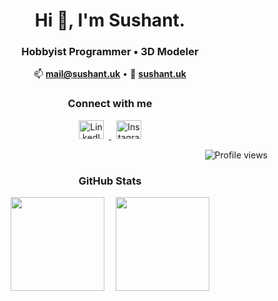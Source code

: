 <h1 align="center">Hi 👋, I'm Sushant.</h1>
<h3 align="center">Hobbyist Programmer • 3D Modeler</h3>

<p align="center">
  📫 <a href="mailto:mail@sushant.uk"><b>mail@sushant.uk</b></a> • 
  📄 <a href="https://sushant.uk"><b>sushant.uk</b></a>
</p>

<h3 align="center">Connect with me</h3>
<p align="center">
  <a href="https://linkedin.com/in/sushanthakur" target="_blank" rel="noopener noreferrer">
    <img src="https://raw.githubusercontent.com/rahuldkjain/github-profile-readme-generator/master/src/images/icons/Social/linked-in-alt.svg" alt="LinkedIn" height="30" width="40" style="margin: 0 8px;"/>
  </a>
  <a href="https://instagram.com/sushant_404" target="_blank" rel="noopener noreferrer">
    <img src="https://raw.githubusercontent.com/rahuldkjain/github-profile-readme-generator/master/src/images/icons/Social/instagram.svg" alt="Instagram" height="30" width="40" style="margin: 0 8px;"/>
  </a>
</p>

<p align="right">
  <img src="https://komarev.com/ghpvc/?username=sushanthakur&label=Profile%20views&color=0e75b6&style=flat" alt="Profile views" />
</p>

<h3 align="center">GitHub Stats</h3>
<p align="center">
  <img src="https://github-readme-streak-stats.herokuapp.com/?user=sushanthakur&theme=default" height="150" style="margin-right: 15px;"/>
  <img src="https://github-readme-stats.vercel.app/api/top-langs?username=sushanthakur&show_icons=true&locale=en&layout=compact&theme=default" height="150"/>
</p>
